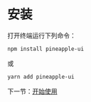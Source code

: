 # 安装

打开终端运行下列命令：

```bash
npm install pineapple-ui
```

或

```bash
yarn add pineapple-ui
```

下一节：[开始使用](#/doc/get-started)
